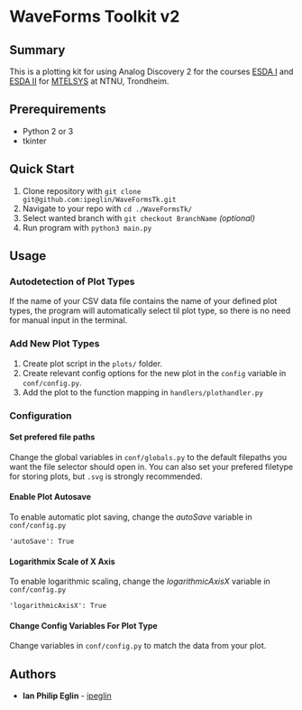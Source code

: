 # WaveForms Toolkit v2

## Summary

This is a plotting kit for using Analog Discovery 2 for the courses [ESDA I](https://www.ntnu.edu/studies/courses/TTT4260#tab=omEmnet) and [ESDA II](https://www.ntnu.edu/studies/courses/TTT4265#tab=omEmnet) for [MTELSYS](https://www.ntnu.edu/studies/mtelsys) at NTNU, Trondheim.

## Prerequirements
* Python 2 or 3
* tkinter

## Quick Start

1. Clone repository with `git clone 
git@github.com:ipeglin/WaveFormsTk.git`
2. Navigate to your repo with `cd ./WaveFormsTk/`
3. Select wanted branch with `git checkout BranchName` *(optional)*
4. Run program with `python3 main.py`

## Usage

### Autodetection of Plot Types
If the name of your CSV data file contains the name of your defined plot types, the program will automatically select til plot type, so there is no need for manual input in the terminal.

### Add New Plot Types

1. Create plot script in the `plots/` folder.
2. Create relevant config options for the new plot in the `config` variable in `conf/config.py`.
3. Add the plot to the function mapping in `handlers/plothandler.py`

### Configuration

#### Set prefered file paths
Change the global variables in `conf/globals.py` to the default filepaths you want the file selector should open in. You can also set your prefered filetype for storing plots, but `.svg` is strongly recommended.

#### Enable Plot Autosave
To enable automatic plot saving, change the *autoSave* variable in `conf/config.py`
```python3
'autoSave': True
```

#### Logarithmix Scale of X Axis
To enable logarithmic scaling, change the *logarithmicAxisX* variable in `conf/config.py`
```python3
'logarithmicAxisX': True
```

#### Change Config Variables For Plot Type
Change variables in `conf/config.py` to match the data from your plot.

## Authors

* **Ian Philip Eglin** - [ipeglin](https://github.com/ipeglin)
